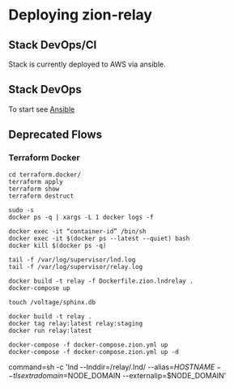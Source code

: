 # Deploying zion-relay

## Stack DevOps/CI
Stack is currently deployed to AWS via ansible.

## Stack DevOps
To start see [Ansible](../ops.ansible/README.md)

## Deprecated Flows

### Terraform Docker
```
cd terraform.docker/
terraform apply
terraform show
terraform destruct

sudo -s
docker ps -q | xargs -L 1 docker logs -f

docker exec -it “container-id” /bin/sh
docker exec -it $(docker ps --latest --quiet) bash
docker kill $(docker ps -q)

tail -f /var/log/supervisor/lnd.log
tail -f /var/log/supervisor/relay.log
```

```
docker build -t relay -f Dockerfile.zion.lndrelay .
docker-compose up
```

```
touch /voltage/sphinx.db

docker build -t relay .
docker tag relay:latest relay:staging
docker run relay:latest

docker-compose -f docker-compose.zion.yml up
docker-compose -f docker-compose.zion.yml up -d
```

command=sh -c 'lnd --lnddir=/relay/.lnd/ --alias=$HOSTNAME --tlsextradomain=$NODE_DOMAIN --externalip=$NODE_DOMAIN'
